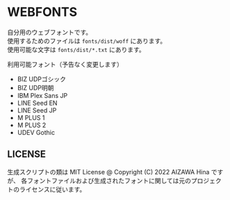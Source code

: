 WEBFONTS
========

自分用のウェブフォントです。  
使用するためのファイルは `fonts/dist/woff` にあります。  
使用可能な文字は `fonts/dist/*.txt` にあります。


利用可能フォント（予告なく変更します）

  - BIZ UDPゴシック
  - BIZ UDP明朝
  - IBM Plex Sans JP
  - LINE Seed EN
  - LINE Seed JP
  - M PLUS 1
  - M PLUS 2
  - UDEV Gothic

LICENSE
-------

生成スクリプトの類は MIT License @ Copyright (C) 2022 AIZAWA Hina ですが、
各フォントファイルおよび生成されたフォントに関しては元のプロジェクトのライセンスに従います。
